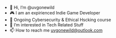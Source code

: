 - 👋 Hi, I’m @uvgonewild
- 🎮 I am an expirienced Indie Game Developer
- 🔐 Ongoing Cybersecurity & Ethical Hscking course
- 👀 I’m interested in Tech Related Stuff
- 📫 How to reach me uvgonewild@outlook.com

<!---
uvgonewild/uvgonewild is a ✨ special ✨ repository because its `README.md` (this file) appears on your GitHub profile.
You can click the Preview link to take a look at your changes.
--->
